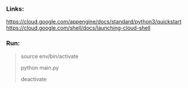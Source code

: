 ### Links:

https://cloud.google.com/appengine/docs/standard/python3/quickstart <br>
https://cloud.google.com/shell/docs/launching-cloud-shell

### Run:

> source env/bin/activate
> 
> python main.py
> 
> deactivate
